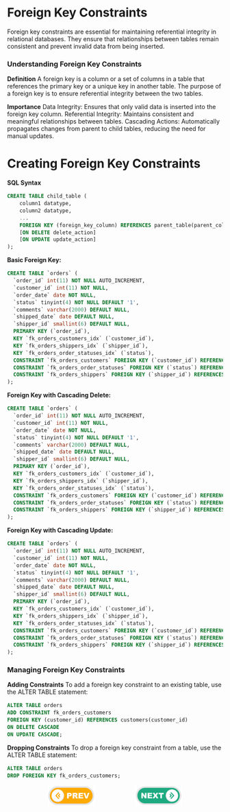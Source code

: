 # Foreign Key Constraints
Foreign key constraints are essential for maintaining referential integrity in relational databases. They ensure that relationships between tables remain consistent and prevent invalid data from being inserted.

### Understanding Foreign Key Constraints
**Definition**
A foreign key is a column or a set of columns in a table that references the primary key or a unique key in another table. The purpose of a foreign key is to ensure referential integrity between the two tables.

**Importance**
Data Integrity: Ensures that only valid data is inserted into the foreign key column.
Referential Integrity: Maintains consistent and meaningful relationships between tables.
Cascading Actions: Automatically propagates changes from parent to child tables, reducing the need for manual updates.

# Creating Foreign Key Constraints

**SQL Syntax**

```sql
CREATE TABLE child_table (
    column1 datatype,
    column2 datatype,
    ...
    FOREIGN KEY (foreign_key_column) REFERENCES parent_table(parent_column)
    [ON DELETE delete_action]
    [ON UPDATE update_action]
);
```

**Basic Foreign Key:**
```sql
CREATE TABLE `orders` (
  `order_id` int(11) NOT NULL AUTO_INCREMENT,
  `customer_id` int(11) NOT NULL,
  `order_date` date NOT NULL,
  `status` tinyint(4) NOT NULL DEFAULT '1',
  `comments` varchar(2000) DEFAULT NULL,
  `shipped_date` date DEFAULT NULL,
  `shipper_id` smallint(6) DEFAULT NULL,
  PRIMARY KEY (`order_id`),
  KEY `fk_orders_customers_idx` (`customer_id`),
  KEY `fk_orders_shippers_idx` (`shipper_id`),
  KEY `fk_orders_order_statuses_idx` (`status`),
  CONSTRAINT `fk_orders_customers` FOREIGN KEY (`customer_id`) REFERENCES `customers` (`customer_id`),
  CONSTRAINT `fk_orders_order_statuses` FOREIGN KEY (`status`) REFERENCES `order_statuses` (`order_status_id`),
  CONSTRAINT `fk_orders_shippers` FOREIGN KEY (`shipper_id`) REFERENCES `shippers` (`shipper_id`)
);

```

**Foreign Key with Cascading Delete:**
```sql
CREATE TABLE `orders` (
  `order_id` int(11) NOT NULL AUTO_INCREMENT,
  `customer_id` int(11) NOT NULL,
  `order_date` date NOT NULL,
  `status` tinyint(4) NOT NULL DEFAULT '1',
  `comments` varchar(2000) DEFAULT NULL,
  `shipped_date` date DEFAULT NULL,
  `shipper_id` smallint(6) DEFAULT NULL,
  PRIMARY KEY (`order_id`),
  KEY `fk_orders_customers_idx` (`customer_id`),
  KEY `fk_orders_shippers_idx` (`shipper_id`),
  KEY `fk_orders_order_statuses_idx` (`status`),
  CONSTRAINT `fk_orders_customers` FOREIGN KEY (`customer_id`) REFERENCES `customers` (`customer_id`) ON DELETE CASCADE,
  CONSTRAINT `fk_orders_order_statuses` FOREIGN KEY (`status`) REFERENCES `order_statuses` (`order_status_id`) ON DELETE CASCADE,
  CONSTRAINT `fk_orders_shippers` FOREIGN KEY (`shipper_id`) REFERENCES `shippers` (`shipper_id`) ON DELETE CASCADE
);
```

**Foreign Key with Cascading Update:**
```sql
CREATE TABLE `orders` (
  `order_id` int(11) NOT NULL AUTO_INCREMENT,
  `customer_id` int(11) NOT NULL,
  `order_date` date NOT NULL,
  `status` tinyint(4) NOT NULL DEFAULT '1',
  `comments` varchar(2000) DEFAULT NULL,
  `shipped_date` date DEFAULT NULL,
  `shipper_id` smallint(6) DEFAULT NULL,
  PRIMARY KEY (`order_id`),
  KEY `fk_orders_customers_idx` (`customer_id`),
  KEY `fk_orders_shippers_idx` (`shipper_id`),
  KEY `fk_orders_order_statuses_idx` (`status`),
  CONSTRAINT `fk_orders_customers` FOREIGN KEY (`customer_id`) REFERENCES `customers` (`customer_id`) ON UPDATE CASCADE,
  CONSTRAINT `fk_orders_order_statuses` FOREIGN KEY (`status`) REFERENCES `order_statuses` (`order_status_id`) ON UPDATE CASCADE,
  CONSTRAINT `fk_orders_shippers` FOREIGN KEY (`shipper_id`) REFERENCES `shippers` (`shipper_id`) ON UPDATE CASCADE
);
```


### Managing Foreign Key Constraints

**Adding Constraints**
To add a foreign key constraint to an existing table, use the ALTER TABLE statement:

```sql
ALTER TABLE orders
ADD CONSTRAINT fk_orders_customers
FOREIGN KEY (customer_id) REFERENCES customers(customer_id)
ON DELETE CASCADE
ON UPDATE CASCADE;
```

**Dropping Constraints**
To drop a foreign key constraint from a table, use the ALTER TABLE statement:

```sql
ALTER TABLE orders
DROP FOREIGN KEY fk_orders_customers;
```

<div style="display: flex; align-items: center; align-self: center; justify-content: space-evenly;" align="center">
<a href="../06_foreign_keys//"><img width="110px" src="../esn_for_repo/prev.png" alt="prev"></a>
<a href="../08_normalization/"><img width="110px" src="../esn_for_repo/next.png" alt="next"></a>
</div>